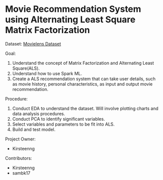 # Movie Recommendation System using Alternating Least Square Matrix Factorization

Dataset: [Movielens Dataset](https://grouplens.org/datasets/movielens/latest/)

Goal: 
1. Understand the concept of Matrix Factorization and Alternating Least Square(ALS).
2. Understand how to use Spark ML.
3. Create a ALS recommendation system that can take user details, such as movie history, personal characteristics, as input and output movie recommendation.

Procedure:
1. Conduct EDA to understand the dataset. Will involve plotting charts and data analysis procedures.   
2. Conduct PCA to identify significant variables.
3. Select variables and parameters to be fit into ALS.
4. Build and test model.

Project Owner: 
* Kirsteenng

Contributors:
* Kirsteenng
* sambk17
